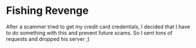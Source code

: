 # Fishing Revenge

After a scammer tried to get my credit card credentials, I decided that I have to do something with this and prevent future scams.
So I sent tons of requests and dropped his server ;)
